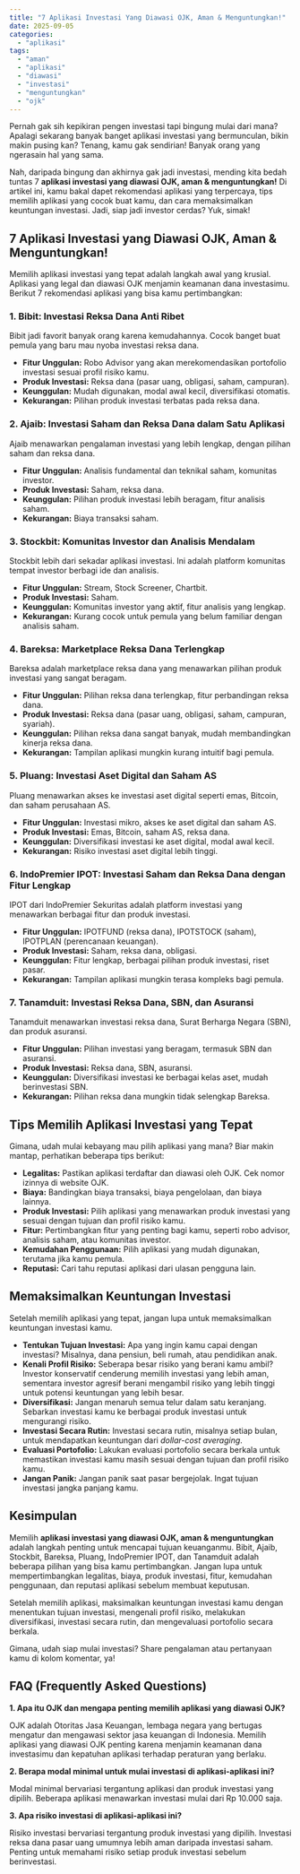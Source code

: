 ```yaml
---
title: "7 Aplikasi Investasi Yang Diawasi OJK, Aman & Menguntungkan!"
date: 2025-09-05
categories: 
  - "aplikasi"
tags: 
  - "aman"
  - "aplikasi"
  - "diawasi"
  - "investasi"
  - "menguntungkan"
  - "ojk"
---
```


Pernah gak sih kepikiran pengen investasi tapi bingung mulai dari mana? Apalagi sekarang banyak banget aplikasi investasi yang bermunculan, bikin makin pusing kan? Tenang, kamu gak sendirian! Banyak orang yang ngerasain hal yang sama.

Nah, daripada bingung dan akhirnya gak jadi investasi, mending kita bedah tuntas 7 **aplikasi investasi yang diawasi OJK, aman & menguntungkan!** Di artikel ini, kamu bakal dapet rekomendasi aplikasi yang terpercaya, tips memilih aplikasi yang cocok buat kamu, dan cara memaksimalkan keuntungan investasi. Jadi, siap jadi investor cerdas? Yuk, simak!

## 7 Aplikasi Investasi yang Diawasi OJK, Aman & Menguntungkan!

Memilih aplikasi investasi yang tepat adalah langkah awal yang krusial. Aplikasi yang legal dan diawasi OJK menjamin keamanan dana investasimu. Berikut 7 rekomendasi aplikasi yang bisa kamu pertimbangkan:

### 1\. Bibit: Investasi Reksa Dana Anti Ribet

Bibit jadi favorit banyak orang karena kemudahannya. Cocok banget buat pemula yang baru mau nyoba investasi reksa dana.

- **Fitur Unggulan:** Robo Advisor yang akan merekomendasikan portofolio investasi sesuai profil risiko kamu.
- **Produk Investasi:** Reksa dana (pasar uang, obligasi, saham, campuran).
- **Keunggulan:** Mudah digunakan, modal awal kecil, diversifikasi otomatis.
- **Kekurangan:** Pilihan produk investasi terbatas pada reksa dana.

### 2\. Ajaib: Investasi Saham dan Reksa Dana dalam Satu Aplikasi

Ajaib menawarkan pengalaman investasi yang lebih lengkap, dengan pilihan saham dan reksa dana.

- **Fitur Unggulan:** Analisis fundamental dan teknikal saham, komunitas investor.
- **Produk Investasi:** Saham, reksa dana.
- **Keunggulan:** Pilihan produk investasi lebih beragam, fitur analisis saham.
- **Kekurangan:** Biaya transaksi saham.

### 3\. Stockbit: Komunitas Investor dan Analisis Mendalam

Stockbit lebih dari sekadar aplikasi investasi. Ini adalah platform komunitas tempat investor berbagi ide dan analisis.

- **Fitur Unggulan:** Stream, Stock Screener, Chartbit.
- **Produk Investasi:** Saham.
- **Keunggulan:** Komunitas investor yang aktif, fitur analisis yang lengkap.
- **Kekurangan:** Kurang cocok untuk pemula yang belum familiar dengan analisis saham.

### 4\. Bareksa: Marketplace Reksa Dana Terlengkap

Bareksa adalah marketplace reksa dana yang menawarkan pilihan produk investasi yang sangat beragam.

- **Fitur Unggulan:** Pilihan reksa dana terlengkap, fitur perbandingan reksa dana.
- **Produk Investasi:** Reksa dana (pasar uang, obligasi, saham, campuran, syariah).
- **Keunggulan:** Pilihan reksa dana sangat banyak, mudah membandingkan kinerja reksa dana.
- **Kekurangan:** Tampilan aplikasi mungkin kurang intuitif bagi pemula.

### 5\. Pluang: Investasi Aset Digital dan Saham AS

Pluang menawarkan akses ke investasi aset digital seperti emas, Bitcoin, dan saham perusahaan AS.

- **Fitur Unggulan:** Investasi mikro, akses ke aset digital dan saham AS.
- **Produk Investasi:** Emas, Bitcoin, saham AS, reksa dana.
- **Keunggulan:** Diversifikasi investasi ke aset digital, modal awal kecil.
- **Kekurangan:** Risiko investasi aset digital lebih tinggi.

### 6\. IndoPremier IPOT: Investasi Saham dan Reksa Dana dengan Fitur Lengkap

IPOT dari IndoPremier Sekuritas adalah platform investasi yang menawarkan berbagai fitur dan produk investasi.

- **Fitur Unggulan:** IPOTFUND (reksa dana), IPOTSTOCK (saham), IPOTPLAN (perencanaan keuangan).
- **Produk Investasi:** Saham, reksa dana, obligasi.
- **Keunggulan:** Fitur lengkap, berbagai pilihan produk investasi, riset pasar.
- **Kekurangan:** Tampilan aplikasi mungkin terasa kompleks bagi pemula.

### 7\. Tanamduit: Investasi Reksa Dana, SBN, dan Asuransi

Tanamduit menawarkan investasi reksa dana, Surat Berharga Negara (SBN), dan produk asuransi.

- **Fitur Unggulan:** Pilihan investasi yang beragam, termasuk SBN dan asuransi.
- **Produk Investasi:** Reksa dana, SBN, asuransi.
- **Keunggulan:** Diversifikasi investasi ke berbagai kelas aset, mudah berinvestasi SBN.
- **Kekurangan:** Pilihan reksa dana mungkin tidak selengkap Bareksa.

## Tips Memilih Aplikasi Investasi yang Tepat

Gimana, udah mulai kebayang mau pilih aplikasi yang mana? Biar makin mantap, perhatikan beberapa tips berikut:

- **Legalitas:** Pastikan aplikasi terdaftar dan diawasi oleh OJK. Cek nomor izinnya di website OJK.
- **Biaya:** Bandingkan biaya transaksi, biaya pengelolaan, dan biaya lainnya.
- **Produk Investasi:** Pilih aplikasi yang menawarkan produk investasi yang sesuai dengan tujuan dan profil risiko kamu.
- **Fitur:** Pertimbangkan fitur yang penting bagi kamu, seperti robo advisor, analisis saham, atau komunitas investor.
- **Kemudahan Penggunaan:** Pilih aplikasi yang mudah digunakan, terutama jika kamu pemula.
- **Reputasi:** Cari tahu reputasi aplikasi dari ulasan pengguna lain.

## Memaksimalkan Keuntungan Investasi

Setelah memilih aplikasi yang tepat, jangan lupa untuk memaksimalkan keuntungan investasi kamu.

- **Tentukan Tujuan Investasi:** Apa yang ingin kamu capai dengan investasi? Misalnya, dana pensiun, beli rumah, atau pendidikan anak.
- **Kenali Profil Risiko:** Seberapa besar risiko yang berani kamu ambil? Investor konservatif cenderung memilih investasi yang lebih aman, sementara investor agresif berani mengambil risiko yang lebih tinggi untuk potensi keuntungan yang lebih besar.
- **Diversifikasi:** Jangan menaruh semua telur dalam satu keranjang. Sebarkan investasi kamu ke berbagai produk investasi untuk mengurangi risiko.
- **Investasi Secara Rutin:** Investasi secara rutin, misalnya setiap bulan, untuk mendapatkan keuntungan dari _dollar-cost averaging_.
- **Evaluasi Portofolio:** Lakukan evaluasi portofolio secara berkala untuk memastikan investasi kamu masih sesuai dengan tujuan dan profil risiko kamu.
- **Jangan Panik:** Jangan panik saat pasar bergejolak. Ingat tujuan investasi jangka panjang kamu.

## Kesimpulan

Memilih **aplikasi investasi yang diawasi OJK, aman & menguntungkan** adalah langkah penting untuk mencapai tujuan keuanganmu. Bibit, Ajaib, Stockbit, Bareksa, Pluang, IndoPremier IPOT, dan Tanamduit adalah beberapa pilihan yang bisa kamu pertimbangkan. Jangan lupa untuk mempertimbangkan legalitas, biaya, produk investasi, fitur, kemudahan penggunaan, dan reputasi aplikasi sebelum membuat keputusan.

Setelah memilih aplikasi, maksimalkan keuntungan investasi kamu dengan menentukan tujuan investasi, mengenali profil risiko, melakukan diversifikasi, investasi secara rutin, dan mengevaluasi portofolio secara berkala.

Gimana, udah siap mulai investasi? Share pengalaman atau pertanyaan kamu di kolom komentar, ya!

## FAQ (Frequently Asked Questions)

**1\. Apa itu OJK dan mengapa penting memilih aplikasi yang diawasi OJK?**

OJK adalah Otoritas Jasa Keuangan, lembaga negara yang bertugas mengatur dan mengawasi sektor jasa keuangan di Indonesia. Memilih aplikasi yang diawasi OJK penting karena menjamin keamanan dana investasimu dan kepatuhan aplikasi terhadap peraturan yang berlaku.

**2\. Berapa modal minimal untuk mulai investasi di aplikasi-aplikasi ini?**

Modal minimal bervariasi tergantung aplikasi dan produk investasi yang dipilih. Beberapa aplikasi menawarkan investasi mulai dari Rp 10.000 saja.

**3\. Apa risiko investasi di aplikasi-aplikasi ini?**

Risiko investasi bervariasi tergantung produk investasi yang dipilih. Investasi reksa dana pasar uang umumnya lebih aman daripada investasi saham. Penting untuk memahami risiko setiap produk investasi sebelum berinvestasi.
